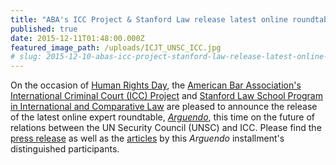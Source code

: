 ```yaml
---
title: "ABA's ICC Project & Stanford Law release latest online roundtable, Arguendo, on UN Security Council-ICC relations"
published: true
date: 2015-12-11T01:48:00.000Z
featured_image_path: /uploads/ICJT_UNSC_ICC.jpg
# slug: 2015-12-10-abas-icc-project-stanford-law-release-latest-online-roundtable-arguendo-on-un-security-council-icc-relations
---
```


On the occasion of [Human Rights Day](http://www.un.org/en/events/humanrightsday/), the [American Bar Association's International Criminal Court (ICC) Project](http://www.aba-icc.org/) and [Stanford Law School Program in International and Comparative Law](https://law.stanford.edu/stanford-program-in-international-and-comparative-law/) are pleased to announce the release of the latest online expert roundtable, _[Arguendo](http://www.international-criminal-justice-today.org/arguendo/)_, this time on the future of relations between the UN Security Council (UNSC) and ICC. Please find the [press release](http://bit.ly/1Z1yks0) as well as the [articles](http://bit.ly/1Ok35B8) by this _Arguendo_ installment's distinguished participants.
